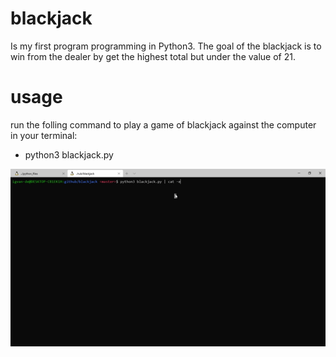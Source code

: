 # blackjack

Is my first program programming in Python3.
The goal of the blackjack is to win from the dealer by get the highest total but under the value of 21.

# usage
 run the folling command to play a game of blackjack against the computer in your terminal:
  - python3 blackjack.py
  
![](.display.gif)
